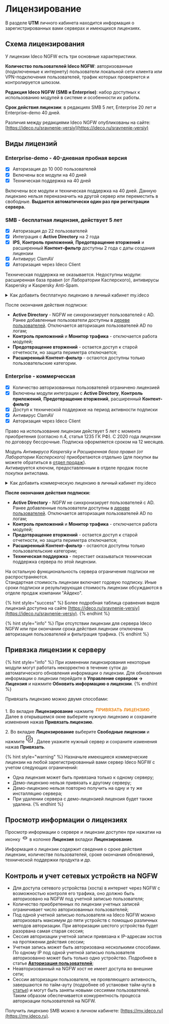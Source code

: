 # Лицензирование

В разделе **UTM** личного кабинета находится информация о зарегистрированных вами серверах и имеющихся лицензиях.

## Схема лицензирования

У лицензии Ideco NGFW есть три основные характеристики.

**Количество пользователей Ideco NGFW**: авторизованные (подключенные к интернету) пользователи локальной сети клиента или VPN-подключения пользователей, трафик которых проверяется и контролируется шлюзом.

**Редакция Ideco NGFW (SMB и Enterprise)**: набор доступных к использованию модулей в системе и особенности их работы.

**Срок действия лицензии**: в редакциях SMB 5 лет, Enterprise 20 лет и Enterprise-demo 40 дней.

Различия между редакциями Ideco NGFW опубликованы на сайте: [https://ideco.ru/sravnenie-versiy](https://ideco.ru/sravnenie-versiy)

## Виды лицензий

### Enterprise-demo - 40-дневная пробная версия

* [x] Авторизация до 10 000 пользователей
* [x] Включены все модули на 40 дней
* [x] Техническая поддержка на 40 дней

Включены все модули и техническая поддержка на 40 дней. Данную лицензию нельзя переназначить на другой сервер или переместить в свободные. **Выдается автоматически один раз при регистрации сервера.**

### SMB - бесплатная лицензия, действует 5 лет

* [x] Авторизация до 22 пользователей
* [x] Интеграция с **Active Directory** на 2 года
* [x] **IPS**, **Контроль приложений**, **Предотвращение вторжений** и расширенный **Контент-фильтр** доступны 2 года с даты создания лицензии
* [x] Антивирус ClamAV
* [x] Авторизация через Ideco Client

Техническая поддержка не оказывается. Недоступны модули: расширенная база правил (от Лаборатории Касперского), антивирусы Kaspersky и Kaspersky Anti-Spam.

<details>

<summary>Как добавить бесплатную лицензию в личный кабинет my.ideco</summary>

Чтобы добавить лицензию SMB в личный кабинет, нажмите кнопку **Добавить бесплатную лицензию** в разделе **Лицензирование**. Добавленная лицензия отобразится в таблице **Свободные лицензии**.

</details>

После окончания действия подписки:

* **Active Directory** - NGFW не синхронизирует пользователей с AD. Ранее добавленные пользователи доступны в [дереве пользователей](../settings/users/user-tree/). Отключается авторизация пользователей AD по логам;
* **Контроль приложений** и **Монитор трафика** - отключается работа модулей;
* **Предотвращение вторжений** - остается доступ к старой отчетности, но защита периметра отключается;
* **Расширенный Контент-фильтр** - остаются доступны только пользовательские категории.

### Enterprise - коммерческая

* [x] Количество авторизованных пользователей ограничено лицензией
* [x] Включены модули интеграции с **Active Directory**, **Контроль приложений**, **Предотвращение вторжений**, расширенный **Контент-фильтр**
* [x] Доступ к технической поддержке на период активности подписки
* [x] Антивирус ClamAV
* [x] Авторизация через Ideco Client

Право на использование лицензии действует 5 лет с момента приобретения (согласно п.4, статья 1235 ГК РФ). С 2020 года лицензии по договору бессрочные. Подписка оформляется сроком на 12 месяцев.

Модуль _Антивируса Kaspersky_ и _Расширенная база правил (от Лаборатории Касперского)_ приобретаются отдельно (для покупки вы можете обратиться в [отдел продаж](https://ideco.ru/kontakty)).\
Активируется ключом, предоставленным в отделе продаж после покупки антиспама.

<details>

<summary>Как добавить коммерческую лицензию в личный кабинет my.ideco</summary>

После покупки лицензии будет выдан токен вида: `owhYLGvT6Xmt819JyinSxREkJfvjVO63`.

Чтобы добавить лицензию в личный кабинет, нажмите на кнопку **Добавить коммерческую лицензию** в разделе **Лицензирование**. Затем скопируйте в поле **Токен лицензии** имеющийся токен.

После этого токен будет недействителен, а в таблице **Свободные лицензии** отобразится купленная вами лицензия.

</details>

**После окончания действия подписки:**

* **Active Directory** - NGFW не синхронизирует пользователей с AD. Ранее добавленные пользователи доступны в [дереве пользователей](../settings/users/user-tree/). Отключается авторизация пользователей AD по логам;
* **Контроль приложений** и **Монитор трафика** - отключается работа модулей;
* **Предотвращение вторжений** - остается доступ к старой отчетности, но защита периметра отключается;
* **Расширенный Контент-фильтр** - остаются доступны только пользовательские категории;
* **Техническая поддержка** - перестает оказываться техническая поддержка сервера по этой лицензии.

На остальную функциональность сервера ограничения подписки не распространяются.\
Стандартная стоимость лицензии включает годовую подписку. Иные сроки подписки и результирующая стоимость лицензии обсуждаются в отделе продаж компании "Айдеко".

{% hint style="success" %}
Более подробная таблица сравнения видов лицензий доступна на сайте [https://ideco.ru/sravnenie-versiy](https://ideco.ru/sravnenie-versiy).
{% endhint %}

{% hint style="info" %}
При отсутствии лицензии для сервера Ideco NGFW или при окончании срока действия лицензии отключена авторизация пользователей и фильтрация трафика.
{% endhint %}

## Привязка лицензии к серверу

{% hint style="info" %}
При изменении лицензирования некоторые модули могут работать некорректно в течение суток до автоматического обновления информации о лицензии. Для обновления информации о лицензии перейдите в **Управление сервером -> Лицензия** и нажмите **Обновить информацию о лицензии**.
{% endhint %}

Привязать лицензию можно двумя способами:

1\. Во вкладке **Лицензирование** нажмите ![](/.gitbook/assets/icon-lk-licens.png). Далее в открывшемся окне выберите нужную лицензию и сохраните изменения нажав **Привязать лицензию**.

2\. Во вкладке **Лицензирование** выберите **Свободные лицензии** и нажмите ![](/.gitbook/assets/icon-lk.png). Далее укажите нужный сервер и сохраните изменения нажав **Привязать**.

{% hint style="warning" %}
Назначьте имеющиеся коммерческие лицензии на любой зарегистрированный вами сервер Ideco NGFW с учетом следующих ограничений:

* Одна лицензия может быть привязана только к одному серверу;
* Демо-лицензию нельзя привязать к другому серверу;
* Демо-лицензию нельзя повторно получить на одну и ту же инсталляцию сервера;
* При удалении сервера с демо-лицензией лицензия будет также удалена.
{% endhint %}

## Просмотр информации о лицензиях

Просмотр информации о сервере и лицензии доступен при нажатии на иконку <img src="/.gitbook/assets/icon-eye.png" alt="" data-size="line"> в колонке **Лицензия** вкладки **Лицензирование**.

Информация о лицензии содержит сведения о сроке действия лицензии, количестве пользователей, сроке окончания обновлений, технической поддержки продукта и др.

## Контроль и учет сетевых устройств на NGFW

* Для доступа сетевого устройства (хоста) в интернет через NGFW с возможностью контроля его трафика, оно должно быть авторизовано на NGFW под учетной записью пользователя;
* Количество приобретенных по лицензии учетных записей ограничивает число авторизованных пользователей;
* Под одной учетной записью пользователя на Ideco NGFW можно авторизовать максимум до пяти устройств с помощью различных методов авторизации. При авторизации шестого устройства будет разорвана самая старая сессия;
* Сессия авторизации учетной записи привязана к IP-адресам хостов на протяжении действия сессии;
* Учетная запись может быть авторизована несколькими способами. По одному IP под одной учетной записью пользователя авторизованно может быть только одно устройство. Подробнее в статье [**Авторизация пользователей**](../settings/users/authorization/README.md);
* Неавторизованный на NGFW хост не имеет доступа во внешние сети;
* Сессии авторизации пользователя, не проявляющего активность, завершаются по тайм-ауту (подробнее об установке тайм-аута в [статье](../settings/users/authorization/README.md)) и могут быть заняты новыми сессиями пользователей. Таким образом обеспечивается конкурентность процесса авторизации пользователей на NGFW.

Получить лицензию SMB можно в личном кабинете: [https://my.ideco.ru](https://my.ideco.ru).
